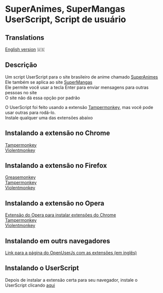 # SuperAnimes, SuperMangas UserScript, Script de usuário

## Translations
[English version](./README.md) 🇺🇸

## Descrição
Um script UserScript para o site brasileiro de anime chamado [SuperAnimes](https://www.superanimes.org/)<br>
Ele também se aplica ao site [SuperMangas](https://www.supermangas.site/)<br>
Ele permite você usar a tecla Enter para enviar mensagens para outras pessoas no site<br>
O site não dá essa opção por padrão<br>

O UserScript foi feito usando a extensão [Tampermonkey](https://www.tampermonkey.net/), mas você pode usar outras para rodá-lo.<br>
Instale qualquer uma das extensões abaixo

## Instalando a extensão no Chrome
[Tampermonkey](https://chrome.google.com/webstore/detail/tampermonkey/dhdgffkkebhmkfjojejmpbldmpobfkfo)<br>
[Violentmonkey](https://chrome.google.com/webstore/detail/violentmonkey/jinjaccalgkegednnccohejagnlnfdag)<br>

## Instalando a extensão no Firefox
[Greasemonkey](https://addons.mozilla.org/firefox/addon/greasemonkey/)<br>
[Tampermonkey](https://addons.mozilla.org/firefox/addon/tampermonkey/)<br>
[Violentmonkey](https://addons.mozilla.org/firefox/addon/violentmonkey/)<br>

## Instalando a extensão no Opera
[Extensão do Opera para instalar extensões do Chrome](https://addons.opera.com/en/extensions/details/install-chrome-extensions/)<br>
[Tampermonkey](https://chrome.google.com/webstore/detail/tampermonkey/dhdgffkkebhmkfjojejmpbldmpobfkfo)<br>
[Violentmonkey](https://chrome.google.com/webstore/detail/jinjaccalgkegednnccohejagnlnfdag/)<br>

## Instalando em outrs navegadores
[Link para a página do OpenUserJs com as extensões (em inglês)](https://openuserjs.org/about/Userscript-Beginners-HOWTO)<br>

## Instalando o UserScript
Depois de instalar a extensão certa para seu navegador, instale o UserScript clicando [aqui](https://github.com/stake2/sa-style/raw/master/sa-style.user.css)
